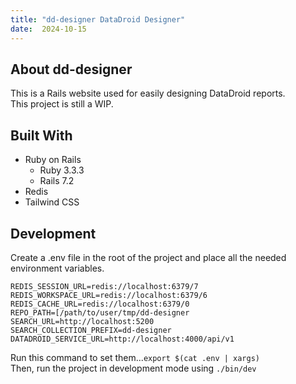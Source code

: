 ```yaml
---
title: "dd-designer DataDroid Designer"
date:  2024-10-15
---
```


## About dd-designer
This is a Rails website used for easily designing DataDroid reports.  
This project is still a WIP.

## Built With
- Ruby on Rails
  - Ruby 3.3.3
  - Rails 7.2
- Redis
- Tailwind CSS

## Development
Create a .env file in the root of the project and place all the needed environment variables. 
```
REDIS_SESSION_URL=redis://localhost:6379/7
REDIS_WORKSPACE_URL=redis://localhost:6379/6
REDIS_CACHE_URL=redis://localhost:6379/0
REPO_PATH=[/path/to/user/tmp/dd-designer
SEARCH_URL=http://localhost:5200
SEARCH_COLLECTION_PREFIX=dd-designer
DATADROID_SERVICE_URL=http://localhost:4000/api/v1
```

Run this command to set them...```export $(cat .env | xargs)```  
Then, run the project in development mode using ```./bin/dev```

